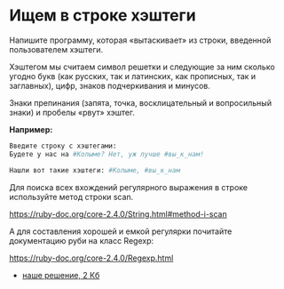 # Ищем в строке хэштеги 

Напишите программу, которая «вытаскивает» из строки, введенной пользователем хэштеги.

Хэштегом мы считаем символ решетки и следующие за ним сколько угодно букв (как русских, так и латинских, как прописных, так и заглавных), цифр, знаков подчеркивания и минусов.

Знаки препинания (запята, точка, восклицательный и вопросильный знаки) и пробелы «рвут» хэштег.


**Например:**

```sh
Введите строку с хэштегами:
Будете у нас на #Колыме? Нет, уж лучше #вы_к_нам!

Нашли вот такие хэштеги: #Колыме, #вы_к_нам
```

<div class="rubyrush-task-hint">

Для поиска всех вхождений регулярного выражения в строке используйте метод строки scan.

https://ruby-doc.org/core-2.4.0/String.html#method-i-scan

А для составления хорошей и емкой регулярки почитайте документацию руби на класс Regexp:

https://ruby-doc.org/core-2.4.0/Regexp.html

</div>


<div class="rubyrush-task-answer">


<ul>
<li><a href="https://github.com/aristofun/rubyrush-path/blob/master/steps/regexp-02/solution/hashtag.rb" class="rubyrush-task-solution-link">наше решение, 2 Кб</a></li></ul>

</div>

